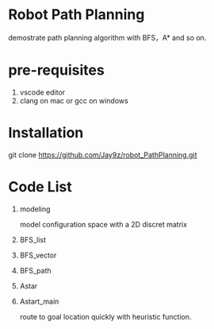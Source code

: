 # Robot Path Planning
demostrate path planning algorithm with BFS，A* and so on.

# pre-requisites
1. vscode editor
2. clang on mac or gcc on windows

# Installation

git clone https://github.com/Jay9z/robot_PathPlanning.git

# Code List
1. modeling
   
   model configuration space with a 2D discret matrix

2. BFS_list
3. BFS_vector
4. BFS_path
5. Astar
6. Astart_main
   
    route to goal location quickly with heuristic function.